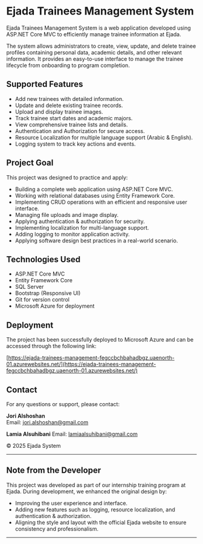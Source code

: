 # Ejada Trainees Management System

Ejada Trainees Management System is a web application developed using ASP.NET Core MVC to efficiently manage trainee information at Ejada.

The system allows administrators to create, view, update, and delete trainee profiles containing personal data, academic details, and other relevant information. It provides an easy-to-use interface to manage the trainee lifecycle from onboarding to program completion.

## Supported Features

- Add new trainees with detailed information.
- Update and delete existing trainee records.
- Upload and display trainee images.
- Track trainee start dates and academic majors.
- View comprehensive trainee lists and details.
- Authentication and Authorization for secure access.
- Resource Localization for multiple language support (Arabic & English).
- Logging system to track key actions and events.



## Project Goal

This project was designed to practice and apply:

- Building a complete web application using ASP.NET Core MVC.
- Working with relational databases using Entity Framework Core.
- Implementing CRUD operations with an efficient and responsive user interface.
- Managing file uploads and image display.
- Applying authentication & authorization for security.
- Implementing localization for multi-language support.
- Adding logging to monitor application activity.
- Applying software design best practices in a real-world scenario.



## Technologies Used

- ASP.NET Core MVC
- Entity Framework Core
- SQL Server
- Bootstrap (Responsive UI)
- Git for version control
- Microsoft Azure for deployment



## Deployment

The project has been successfully deployed to Microsoft Azure and can be accessed through the following link:

[https://ejada-trainees-management-fegccbchbahadbgz.uaenorth-01.azurewebsites.net/](https://ejada-trainees-management-fegccbchbahadbgz.uaenorth-01.azurewebsites.net/)

## Contact

For any questions or support, please contact:

**Jori Alshoshan**  
Email: jori.alshoshan@gmail.com

**Lamia Alsuhibani**
Email: lamiaalsuhibani@gmail.com

© 2025 Ejada System

---

## Note from the Developer

This project was developed as part of our internship training program at Ejada.
During development, we enhanced the original design by:

- Improving the user experience and interface.
- Adding new features such as logging, resource localization, and authentication & authorization.
- Aligning the style and layout with the official Ejada website to ensure consistency and professionalism.


---

